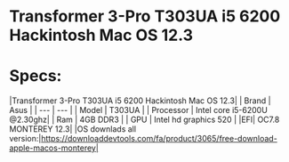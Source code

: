 # Transformer 3-Pro T303UA i5 6200 Hackintosh  Mac OS 12.3



# Specs:
|Transformer 3-Pro T303UA i5 6200 Hackintosh  Mac OS 12.3|
| Brand | Asus |
| --- | --- |
| Model | T303UA |
| Processor | Intel core i5-6200U @2.30ghz|
| Ram | 4GB DDR3 |
| GPU | Intel hd graphics 520 |
|EFI| OC7.8 MONTEREY 12.3|
|OS downlads all version:|https://downloaddevtools.com/fa/product/3065/free-download-apple-macos-monterey|


